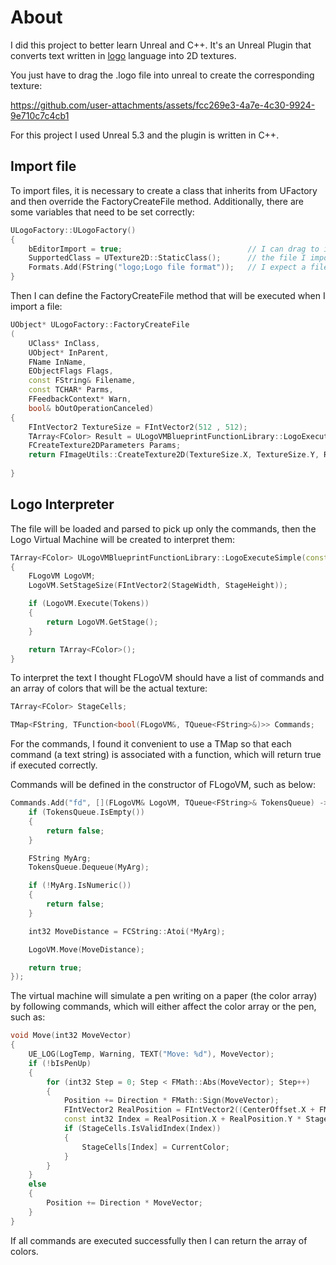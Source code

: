 # About

I did this project to better learn Unreal and C++. It's an Unreal Plugin that converts text written in [logo](https://www.transum.org/software/Logo/) language into 2D textures.

You just have to drag the .logo file into unreal to create the corresponding texture:

https://github.com/user-attachments/assets/fcc269e3-4a7e-4c30-9924-9e710c7c4cb1

For this project I used Unreal 5.3 and the plugin is written in C++.


## Import file

To import files, it is necessary to create a class that inherits from UFactory and then override the FactoryCreateFile method.
Additionally, there are some variables that need to be set correctly:

``` cpp   
ULogoFactory::ULogoFactory()
{
	bEditorImport = true;                            // I can drag to import the file
	SupportedClass = UTexture2D::StaticClass();      // the file I import will create a texture
	Formats.Add(FString("logo;Logo file format"));   // I expect a file with a .logo extension
}
```
Then I can define the FactoryCreateFile method that will be executed when I import a file:
``` cpp
UObject* ULogoFactory::FactoryCreateFile
(
	UClass* InClass,
	UObject* InParent,
	FName InName,
	EObjectFlags Flags,
	const FString& Filename,
	const TCHAR* Parms,
	FFeedbackContext* Warn,
	bool& bOutOperationCanceled)
{
	FIntVector2 TextureSize = FIntVector2(512 , 512);
	TArray<FColor> Result = ULogoVMBlueprintFunctionLibrary::LogoExecuteSimpleFromFile(Filename, TextureSize.X, TextureSize.Y);
	FCreateTexture2DParameters Params;
	return FImageUtils::CreateTexture2D(TextureSize.X, TextureSize.Y, Result, InParent, InName.ToString(), Flags, Params);
	
}
```

## Logo Interpreter

The file will be loaded and parsed to pick up only the commands, then the Logo Virtual Machine will be created to interpret them:

``` cpp   
TArray<FColor> ULogoVMBlueprintFunctionLibrary::LogoExecuteSimple(const TArray<FString>& Tokens, const int32 StageWidth, const int32 StageHeight)
{
	FLogoVM LogoVM;
	LogoVM.SetStageSize(FIntVector2(StageWidth, StageHeight));

	if (LogoVM.Execute(Tokens))
	{
		return LogoVM.GetStage();
	}

	return TArray<FColor>();
}
```

To interpret the text I thought FLogoVM should have a list of commands and an array of colors that will be the actual texture:

``` cpp
TArray<FColor> StageCells;

TMap<FString, TFunction<bool(FLogoVM&, TQueue<FString>&)>> Commands;
``` 

For the commands, I found it convenient to use a TMap so that each command (a text string) is associated with a function, which will return true if executed correctly.

Commands will be defined in the constructor of FLogoVM, such as below:

``` cpp
Commands.Add("fd", [](FLogoVM& LogoVM, TQueue<FString>& TokensQueue) -> bool {
	if (TokensQueue.IsEmpty())
	{
		return false;
	}

	FString MyArg;
	TokensQueue.Dequeue(MyArg);

	if (!MyArg.IsNumeric())
	{
		return false;
	}

	int32 MoveDistance = FCString::Atoi(*MyArg);

	LogoVM.Move(MoveDistance);

	return true;
});
```

The virtual machine will simulate a pen writing on a paper (the color array) by following commands, which will either affect the color array or the pen, such as:

``` cpp
void Move(int32 MoveVector)
{
	UE_LOG(LogTemp, Warning, TEXT("Move: %d"), MoveVector);
	if (!bIsPenUp)
	{
		for (int32 Step = 0; Step < FMath::Abs(MoveVector); Step++)
		{
			Position += Direction * FMath::Sign(MoveVector);
			FIntVector2 RealPosition = FIntVector2((CenterOffset.X + FMath::RoundToInt32(Position.X)), (CenterOffset.Y + FMath::RoundToInt32(Position.Y)));
			const int32 Index = RealPosition.X + RealPosition.Y * StageSize.X;
			if (StageCells.IsValidIndex(Index))
			{
				StageCells[Index] = CurrentColor;
			}
		}
	}
	else
	{
		Position += Direction * MoveVector;
	}
}
```

If all commands are executed successfully then I can return the array of colors.




